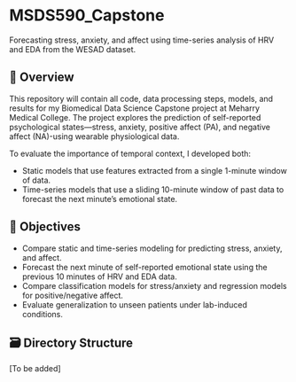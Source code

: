 # MSDS590_Capstone
Forecasting stress, anxiety, and affect using time-series analysis of HRV and EDA from the WESAD dataset.

## 📌 Overview

This repository will contain all code, data processing steps, models, and results for my Biomedical Data Science Capstone project at Meharry Medical College. The project explores the prediction of self-reported psychological states—stress, anxiety, positive affect (PA), and negative affect (NA)-using wearable physiological data.

To evaluate the importance of temporal context, I developed both:
- Static models that use features extracted from a single 1-minute window of data.
- Time-series models that use a sliding 10-minute window of past data to forecast the next minute’s emotional state.

## 🎯 Objectives

- Compare static and time-series modeling for predicting stress, anxiety, and affect.
- Forecast the next minute of self-reported emotional state using the previous 10 minutes of HRV and EDA data.
- Compare classification models for stress/anxiety and regression models for positive/negative affect.
- Evaluate generalization to unseen patients under lab-induced conditions.

## 🗃️ Directory Structure

[To be added]
